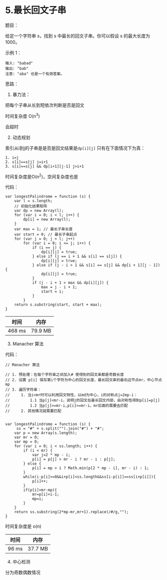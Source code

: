 # 5.最长回文子串

题目：

给定一个字符串 s，找到 s 中最长的回文子串。你可以假设 s 的最大长度为 1000。

示例 1：
```
输入: "babad"
输出: "bab"
注意: "aba" 也是一个有效答案。
```

思路：

1. 暴力法：

把每个子串从长到短依次判断是否是回文

时间复杂度 O(n<sup>3</sup>)

会超时

2. 动态规划

索引从i到j的子串是是否是回文结果是`dp[i][j]`
只有在下面情况下为真：
```
1. i=j
2. s[i]==s[j] j=i+1
3. s[i]==s[j] && dp[i+1][j-1] j>i+1
```
时间复杂度是O(n<sup>2</sup>)，空间复杂度也是

代码：
```
var longestPalindrome = function (s) {
    var l = s.length;
    // 初始化结果矩阵
    var dp = new Array(l);
    for (var i = 0; i < l; i++) {
        dp[i] = new Array(l);
    }
    var max = 1; // 最长子串长度
    var start = 0; // 最长子串起点
    for (var j = 0; j < l; j++)
        for (var i = 0; i <= j; i++) {
            if (i == j) {
                dp[i][j] = true;
            } else if (j == i + 1 && s[i] == s[j]) {
                dp[i][j] = true;
            } else if (j - i > 1 && s[i] == s[j] && dp[i + 1][j - 1]) {
                dp[i][j] = true;
            }
            if (j - i + 1 > max && dp[i][j]) {
                max = j - i + 1;
                start = i;
            }
        }
    return s.substring(start, start + max);
}
```

时间|内存
:---:|:---:
468 ms|79.9 MB


3.  Manacher 算法

代码：
```
// Manacher 算法

// 1. 预处理：在每个字符串之间加入# 使得到的回文串都是奇数长度
// 2. 设置 p[i] 保存第i个字符为中心的回文长度，最长回文串的最右边节点mr，中心节点mp
// 3. 遍历字符串：
//     1. 当i<mr时可以利用回文特性，以md为中心，i的对称点j=2mp-i：
//         1.1 当p[j]<mr-i，说明j的回文在最长回文内部，由对称性得到p[i]=p[j]
//         1.2 当p[j]>=mr-i,p[i]>=mr-i，mr后面的需要去匹配
//     2. 其他情况就需要匹配


var longestPalindrome = function (s) {
     ss = "#" + s.split("").join("#") + "#";
    var p = new Array(s.length);
    var mr = 0;
    var mp = 0;
    for (var i = 0; i < ss.length; i++) {
        if (i < mr) {
            var j=2 * mp - i;
            p[i] = p[j] > mr - i ? mr - i : p[j];
        } else {
            p[i] = mp > i ? Math.min(p[2 * mp - i], mr - i) : 1;
        }
        while(i-p[i]>=0&&i+p[i]<ss.length&&ss[i-p[i]]==ss[i+p[i]]){
            p[i]++;
        }
        if(p[i]>mr-mp){
            mr=p[i]+i-1;
            mp=i;
        }
    }
    return ss.substring(2*mp-mr,mr+1).replace(/#/g,"");
}
```

时间复杂度是 o(n) 


时间|内存
:---:|:---:
96 ms|37.7 MB

4. 中心检测

分为奇数偶数情况